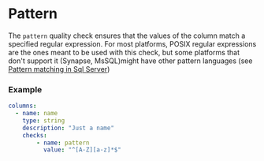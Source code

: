# Pattern

The `pattern` quality check ensures that the values of the column match a specified regular expression.
For most platforms, POSIX regular expressions are the ones meant to be used with this check, but some platforms that don't support it (Synapse, MsSQL)might have other pattern languages (see [Pattern matching in Sql Server](https://learn.microsoft.com/en-us/previous-versions/sql/sql-server-2008-r2/ms187489(v=sql.105)?redirectedfrom=MSDN))

### Example

```yaml
columns:
  - name: name
    type: string
    description: "Just a name"
    checks:
        - name: pattern
          value: "^[A-Z][a-z]*$"
```